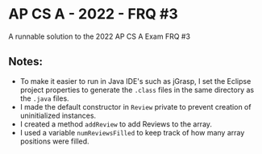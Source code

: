 # AP CS A - 2022 - FRQ #3
A runnable solution to the 2022 AP CS A Exam FRQ #3
## Notes:
* To make it easier to run in Java IDE's such as jGrasp, I set the Eclipse project properties to generate the `.class` files in the same directory as the `.java` files.
* I made the default constructor in `Review` private to prevent creation of uninitialized instances.
* I created a method <code>addReview</code> to add Reviews to the array.
* I used a variable <code>numReviewsFilled</code> to keep track of how many array positions were filled.
